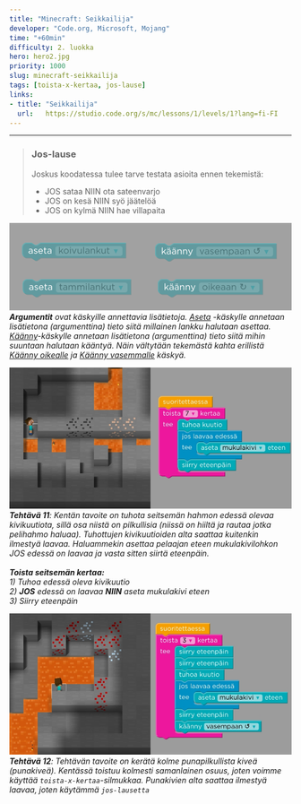 ```yaml
---
title: "Minecraft: Seikkailija"
developer: "Code.org, Microsoft, Mojang"
time: "+60min"
difficulty: 2. luokka
hero: hero2.jpg
priority: 1000
slug: minecraft-seikkailija
tags: [toista-x-kertaa, jos-lause]
links:
- title: "Seikkailija"
  url:   https://studio.code.org/s/mc/lessons/1/levels/1?lang=fi-FI
---
```


<!--![](./exercise-8.jpg)
***Tehtävä 8**: Silmukoita voi myös laittaa sisäkkäin*-->

---

> ### Jos-lause
> Joskus koodatessa tulee tarve testata asioita ennen tekemistä:
>
> - JOS sataa NIIN ota sateenvarjo
> - JOS on kesä NIIN syö jäätelöä
> - JOS on kylmä NIIN hae villapaita

![](./argumentit.png)
***Argumentit** ovat käskyille annettavia lisätietoja. <u>Aseta</u> -käskylle annetaan lisätietona (argumenttina) tieto siitä millainen lankku halutaan asettaa. <u>Käänny</u>-käskylle annetaan lisätietona (argumenttina) tieto siitä mihin suuntaan halutaan kääntyä. Näin vältytään tekemästä kahta erillistä <u>Käänny oikealle</u> ja <u>Käänny vasemmalle</u> käskyä.*

![](./if.jpg)
***Tehtävä 11**: Kentän tavoite on tuhota seitsemän hahmon edessä olevaa kivikuutiota, sillä osa niistä on pilkullisia (niissä on hiiltä ja rautaa jotka pelihahmo haluaa). Tuhottujen kivikuutioiden alta saattaa kuitenkin ilmestyä laavaa. Haluammekin asettaa pelaajan eteen mukulakivilohkon JOS edessä on laavaa ja vasta sitten siirtä eteenpäin. </br></br>**Toista seitsemän kertaa:**</br>1) Tuhoa edessä oleva kivikuutio </br> 2) **JOS** edessä on laavaa **NIIN** aseta mukulakivi eteen</br> 3) Siirry eteenpäin*


![](./exercise-12.jpg)
***Tehtävä 12**: Tehtävän tavoite on kerätä kolme punapilkullista kiveä (punakiveä). Kentässä toistuu kolmesti samanlainen osuus, joten voimme käyttää `toista-x-kertaa`-silmukkaa. Punakivien alta saattaa ilmestyä laavaa, joten käytämmä `jos-lausetta`*
